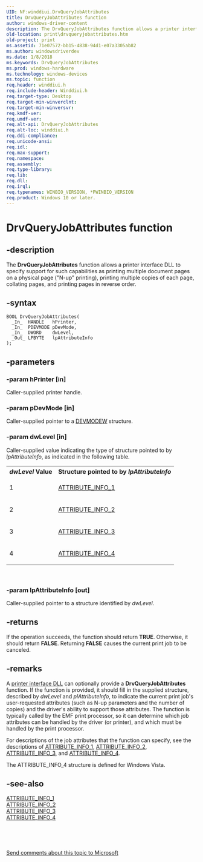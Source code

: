 ```yaml
---
UID: NF:winddiui.DrvQueryJobAttributes
title: DrvQueryJobAttributes function
author: windows-driver-content
description: The DrvQueryJobAttributes function allows a printer interface DLL to specify support for such capabilities as printing multiple document pages on a physical page (&#0034;N-up&#0034; printing), printing multiple copies of each page, collating pages, and printing pages in reverse order.
old-location: print\drvqueryjobattributes.htm
old-project: print
ms.assetid: 71e07572-bb15-4838-94d1-e07a3305ab82
ms.author: windowsdriverdev
ms.date: 1/8/2018
ms.keywords: DrvQueryJobAttributes
ms.prod: windows-hardware
ms.technology: windows-devices
ms.topic: function
req.header: winddiui.h
req.include-header: Winddiui.h
req.target-type: Desktop
req.target-min-winverclnt: 
req.target-min-winversvr: 
req.kmdf-ver: 
req.umdf-ver: 
req.alt-api: DrvQueryJobAttributes
req.alt-loc: winddiui.h
req.ddi-compliance: 
req.unicode-ansi: 
req.idl: 
req.max-support: 
req.namespace: 
req.assembly: 
req.type-library: 
req.lib: 
req.dll: 
req.irql: 
req.typenames: WINBIO_VERSION, *PWINBIO_VERSION
req.product: Windows 10 or later.
---
```


# DrvQueryJobAttributes function



## -description
The <b>DrvQueryJobAttributes</b> function allows a printer interface DLL to specify support for such capabilities as printing multiple document pages on a physical page ("N-up" printing), printing multiple copies of each page, collating pages, and printing pages in reverse order.



## -syntax

````
BOOL DrvQueryJobAttributes(
  _In_  HANDLE   hPrinter,
  _In_  PDEVMODE pDevMode,
  _In_  DWORD    dwLevel,
  _Out_ LPBYTE   lpAttributeInfo
);
````


## -parameters

### -param hPrinter [in]

Caller-supplied printer handle.


### -param pDevMode [in]

Caller-supplied pointer to a <a href="https://msdn.microsoft.com/library/windows/hardware/ff552837">DEVMODEW</a> structure.


### -param dwLevel [in]

Caller-supplied value indicating the type of structure pointed to by <i>lpAttributeInfo</i>, as indicated in the following table.

<table>
<tr>
<th><i>dwLevel</i> Value</th>
<th>Structure pointed to by <i>lpAttributeInfo</i></th>
</tr>
<tr>
<td>
1

</td>
<td>

<a href="..\winddiui\ns-winddiui-_attribute_info_1.md">ATTRIBUTE_INFO_1</a>


</td>
</tr>
<tr>
<td>
2

</td>
<td>

<a href="..\winddiui\ns-winddiui-_attribute_info_2.md">ATTRIBUTE_INFO_2</a>


</td>
</tr>
<tr>
<td>
3

</td>
<td>

<a href="..\winddiui\ns-winddiui-_attribute_info_3.md">ATTRIBUTE_INFO_3</a>


</td>
</tr>
<tr>
<td>
4

</td>
<td>

<a href="..\winddiui\ns-winddiui-_attribute_info_4.md">ATTRIBUTE_INFO_4</a>


</td>
</tr>
</table>
 


### -param lpAttributeInfo [out]

Caller-supplied pointer to a structure identified by <i>dwLevel</i>.


## -returns
If the operation succeeds, the function should return <b>TRUE</b>. Otherwise, it should return <b>FALSE</b>. Returning <b>FALSE</b> causes the current print job to be canceled.


## -remarks
A <a href="https://msdn.microsoft.com/2a8cf38f-8e27-4e08-9c0f-5d1a4cd854ac">printer interface DLL</a> can optionally provide a <b>DrvQueryJobAttributes</b> function. If the function is provided, it should fill in the supplied structure, described by <i>dwLevel</i> and <i>plAttributeInfo</i>, to indicate the current print job's user-requested attributes (such as N-up parameters and the number of copies) and the driver's ability to support those attributes. The function is typically called by the EMF print processor, so it can determine which job attributes can be handled by the driver (or printer), and which must be handled by the print processor.

For descriptions of the job attributes that the function can specify, see the descriptions of <a href="..\winddiui\ns-winddiui-_attribute_info_1.md">ATTRIBUTE_INFO_1</a>, <a href="..\winddiui\ns-winddiui-_attribute_info_2.md">ATTRIBUTE_INFO_2</a>, <a href="..\winddiui\ns-winddiui-_attribute_info_3.md">ATTRIBUTE_INFO_3</a>, and <a href="..\winddiui\ns-winddiui-_attribute_info_4.md">ATTRIBUTE_INFO_4</a>.

The ATTRIBUTE_INFO_4 structure is defined for Windows Vista.


## -see-also
<dl>
<dt>
<a href="..\winddiui\ns-winddiui-_attribute_info_1.md">ATTRIBUTE_INFO_1</a>
</dt>
<dt>
<a href="..\winddiui\ns-winddiui-_attribute_info_2.md">ATTRIBUTE_INFO_2</a>
</dt>
<dt>
<a href="..\winddiui\ns-winddiui-_attribute_info_3.md">ATTRIBUTE_INFO_3</a>
</dt>
<dt>
<a href="..\winddiui\ns-winddiui-_attribute_info_4.md">ATTRIBUTE_INFO_4</a>
</dt>
</dl>
 

 

<a href="mailto:wsddocfb@microsoft.com?subject=Documentation%20feedback [print\print]:%20DrvQueryJobAttributes function%20 RELEASE:%20(1/8/2018)&amp;body=%0A%0APRIVACY STATEMENT%0A%0AWe use your feedback to improve the documentation. We don't use your email address for any other purpose, and we'll remove your email address from our system after the issue that you're reporting is fixed. While we're working to fix this issue, we might send you an email message to ask for more info. Later, we might also send you an email message to let you know that we've addressed your feedback.%0A%0AFor more info about Microsoft's privacy policy, see http://privacy.microsoft.com/en-us/default.aspx." title="Send comments about this topic to Microsoft">Send comments about this topic to Microsoft</a>

